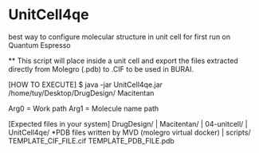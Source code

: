 # UnitCell4qe
best way to configure molecular structure in unit cell for first run on Quantum Espresso

**
This script will place inside a unit cell and export the files extracted directly from Molegro (.pdb) to .CIF to be used in BURAI.


[HOW TO EXECUTE]
$ java -jar UnitCell4qe.jar /home/tuy/Desktop/DrugDesign/ Macitentan

Arg0 = Work path
Arg1 = Molecule name path

[Expected files in your system]
DrugDesign/
 | Macitentan/
   | 04-unitcell/
     | UnitCell4qe/
       *PDB files written by MVD (molegro virtual docker) 
 | scripts/
   TEMPLATE_CIF_FILE.cif
   TEMPLATE_PDB_FILE.pdb
